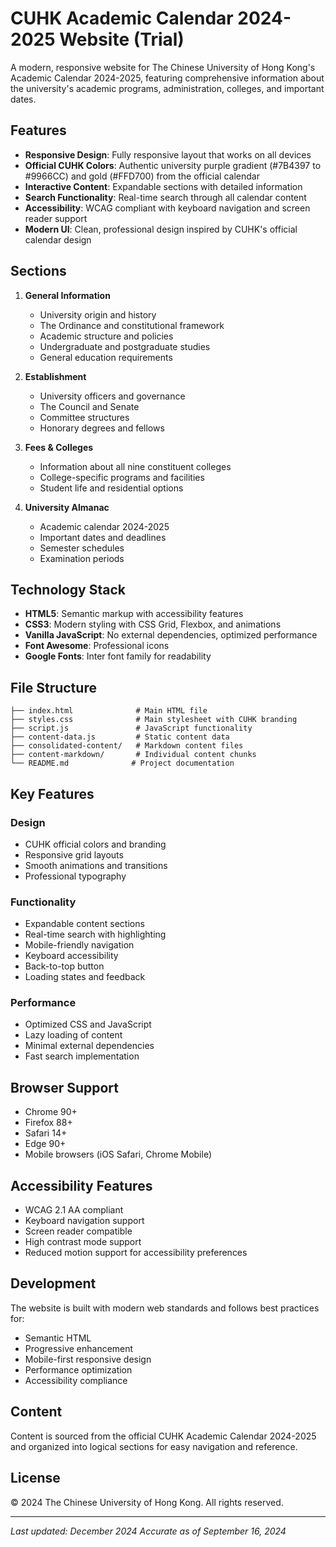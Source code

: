 # CUHK Academic Calendar 2024-2025 Website (Trial)

A modern, responsive website for The Chinese University of Hong Kong's Academic Calendar 2024-2025, featuring comprehensive information about the university's academic programs, administration, colleges, and important dates.

## Features

- **Responsive Design**: Fully responsive layout that works on all devices
- **Official CUHK Colors**: Authentic university purple gradient (#7B4397 to #9966CC) and gold (#FFD700) from the official calendar
- **Interactive Content**: Expandable sections with detailed information
- **Search Functionality**: Real-time search through all calendar content
- **Accessibility**: WCAG compliant with keyboard navigation and screen reader support
- **Modern UI**: Clean, professional design inspired by CUHK's official calendar design

## Sections

1. **General Information**
   - University origin and history
   - The Ordinance and constitutional framework
   - Academic structure and policies
   - Undergraduate and postgraduate studies
   - General education requirements

2. **Establishment**
   - University officers and governance
   - The Council and Senate
   - Committee structures
   - Honorary degrees and fellows

3. **Fees & Colleges**
   - Information about all nine constituent colleges
   - College-specific programs and facilities
   - Student life and residential options

4. **University Almanac**
   - Academic calendar 2024-2025
   - Important dates and deadlines
   - Semester schedules
   - Examination periods

## Technology Stack

- **HTML5**: Semantic markup with accessibility features
- **CSS3**: Modern styling with CSS Grid, Flexbox, and animations
- **Vanilla JavaScript**: No external dependencies, optimized performance
- **Font Awesome**: Professional icons
- **Google Fonts**: Inter font family for readability

## File Structure

```
├── index.html              # Main HTML file
├── styles.css              # Main stylesheet with CUHK branding
├── script.js               # JavaScript functionality
├── content-data.js         # Static content data
├── consolidated-content/   # Markdown content files
├── content-markdown/       # Individual content chunks
└── README.md              # Project documentation
```

## Key Features

### Design
- CUHK official colors and branding
- Responsive grid layouts
- Smooth animations and transitions
- Professional typography

### Functionality
- Expandable content sections
- Real-time search with highlighting
- Mobile-friendly navigation
- Keyboard accessibility
- Back-to-top button
- Loading states and feedback

### Performance
- Optimized CSS and JavaScript
- Lazy loading of content
- Minimal external dependencies
- Fast search implementation

## Browser Support

- Chrome 90+
- Firefox 88+
- Safari 14+
- Edge 90+
- Mobile browsers (iOS Safari, Chrome Mobile)

## Accessibility Features

- WCAG 2.1 AA compliant
- Keyboard navigation support
- Screen reader compatible
- High contrast mode support
- Reduced motion support for accessibility preferences

## Development

The website is built with modern web standards and follows best practices for:
- Semantic HTML
- Progressive enhancement
- Mobile-first responsive design
- Performance optimization
- Accessibility compliance

## Content

Content is sourced from the official CUHK Academic Calendar 2024-2025 and organized into logical sections for easy navigation and reference.

## License

© 2024 The Chinese University of Hong Kong. All rights reserved.

---

*Last updated: December 2024*
*Accurate as of September 16, 2024*
